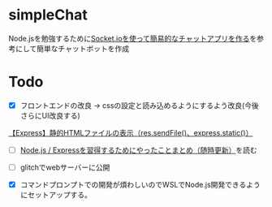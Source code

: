 # simpleChat

Node.jsを勉強するために[Socket.ioを使って簡易的なチャットアプリを作る](https://weseek.co.jp/tech/1484/)を参考にして簡単なチャットボットを作成

# Todo
- [x] フロントエンドの改良
→ cssの設定と読み込めるようにするよう改良(今後さらにUI改良する)

[【Express】静的HTMLファイルの表示（res.sendFile()、express.static()）](https://www.i-ryo.com/entry/2020/04/16/215205)

- [ ] [Node.js / Expressを習得するためにやったことまとめ（随時更新）](https://qiita.com/i-ryo/items/d7416e0c4a6035c30288)を読む

- [ ] glitchでwebサーバーに公開
- [x] コマンドプロンプトでの開発が煩わしいのでWSLでNode.js開発できるようにセットアップする。
